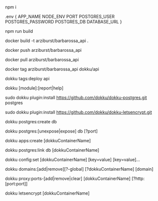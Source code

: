 <!-- local -->

npm i

.env {
    APP_NAME
    NODE_ENV
    PORT
    POSTGRES_USER
    POSTGRES_PASSWORD
    POSTGRES_DB
    DATABASE_URL
}

npm run build

docker build -t arziburst/barbarossa_api .

docker push arziburst/barbarossa_api

<!-- droplet -->

docker pull arziburst/barbarossa_api

docker tag arziburst/barbarossa_api dokku/api

dokku tags:deploy api

<!-- Dokku fast docs -->
dokku [module]:[report|help] 

sudo dokku plugin:install https://github.com/dokku/dokku-postgres.git postgres

sudo dokku plugin:install https://github.com/dokku/dokku-letsencrypt.git 

dokku postgres:create db

dokku postgres:[unexpose|expose] db [?port]

dokku apps:create [dokkuContainerName]

dokku postgres:link db [dokkuContainerName]

dokku config:set [dokkuContainerName] [key=value] [key=value]...

dokku domains:[add|remove][?-global] [?dokkuContainerName] [domain]

dokku proxy:ports-[add|remove|clear] [dokkuContainerName] [?http:[port:port]]

dokku letsencrypt [dokkuContainerName]